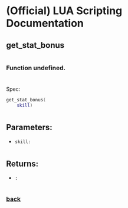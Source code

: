 
# (Official) LUA Scripting Documentation

## get_stat_bonus
#
### Function undefined.
#
Spec:
```lua
get_stat_bonus(
	skill)
```
#
## Parameters:
- `skill:` 
#
## Returns:
- `:` 
#
### [back](../other)
